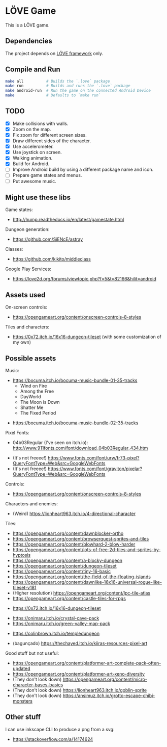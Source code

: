 LÖVE Game
=========

This is a LÖVE game.

## Dependencies

The project depends on [LÖVE framework](love2d.org) only.

## Compile and Run

```sh
make all          # Builds the `.love` package
make run          # Builds and runs the `.love` package
make android-run  # Run the game on the connected Android Device
make              # Defaults to `make run`
```

## TODO
 - [x] Make collisions with walls.
 - [x] Zoom on the map.
 - [x] Fix zoom for different screen sizes.
 - [x] Draw different sides of the character.
 - [x] Use accelerometer.
 - [x] Use joystick on screen.
 - [x] Walking animation.
 - [x] Build for Android.
 - [ ] Improve Android build by using a different package name and icon.
 - [ ] Prepare game states and menus.
 - [ ] Put awesome music.

## Might use these libs

Game states:
 - http://hump.readthedocs.io/en/latest/gamestate.html

Dungeon generation:
 - https://github.com/SiENcE/astray

Classes:
 - https://github.com/kikito/middleclass

Google Play Services:
 - https://love2d.org/forums/viewtopic.php?f=5&t=82166&hilit=android

## Assets used

On-screen controls:
 - https://opengameart.org/content/onscreen-controls-8-styles

Tiles and characters:
 - https://0x72.itch.io/16x16-dungeon-tileset (with some customization of my own)

## Possible assets

Music:
 * https://bocuma.itch.io/bocuma-music-bundle-01-35-tracks
   - Wind on Fire
   - Among the Free
   - DayWorld
   - The Moon is Down
   - Shatter Me
   - The Fixed Period
 - https://bocuma.itch.io/bocuma-music-bundle-02-35-tracks

Pixel Fonts:
 * 04b03Regular (I've seen on itch.io): http://www.911fonts.com/font/download_04b03Regular_434.htm
 - (It's not freeee!) https://www.fonts.com/font/urw/fr73-pixel?QueryFontType=Web&src=GoogleWebFonts
 - (It's not freeee!) https://www.fonts.com/font/graviton/pixelar?QueryFontType=Web&src=GoogleWebFonts

Controls:
 - https://opengameart.org/content/onscreen-controls-8-styles

Characters and enemies:
 - (Weird) https://lionheart963.itch.io/4-directional-character

Tiles:
 - https://opengameart.org/content/dawnblocker-ortho
 - https://opengameart.org/content/browserquest-sprites-and-tiles
 - https://opengameart.org/content/blowhard-2-blow-harder
 - https://opengameart.org/content/lots-of-free-2d-tiles-and-sprites-by-hyptosis
 - https://opengameart.org/content/a-blocky-dungeon
 - https://opengameart.org/content/dungeon-tileset
 - https://opengameart.org/content/tiny-16-basic
 - https://opengameart.org/content/the-field-of-the-floating-islands
 - https://opengameart.org/content/dawnlike-16x16-universal-rogue-like-tileset-v181
 - (Higher resolution) https://opengameart.org/content/lpc-tile-atlas
 - https://opengameart.org/content/castle-tiles-for-rpgs
 * https://0x72.itch.io/16x16-dungeon-tileset
 - https://onimaru.itch.io/crystal-cave-pack
 - https://onimaru.itch.io/green-valley-map-pack
 * https://colinbrown.itch.io/templedungeon
 - (bagunçado) https://thechayed.itch.io/kiiras-resources-pixel-art

Good stuff but not useful:
 - https://opengameart.org/content/platformer-art-complete-pack-often-updated
 - https://opengameart.org/content/platformer-art-xeno-diversity
 - (They don't look down) https://opengameart.org/content/micro-character-bases-basics
 - (They don't look down) https://lionheart963.itch.io/goblin-sprite
 - (They don't look down) https://ansimuz.itch.io/grotto-escape-chibi-monsters

## Other stuff

I can use inkscape CLI to produce a png from a svg:
 - https://stackoverflow.com/a/14174624
